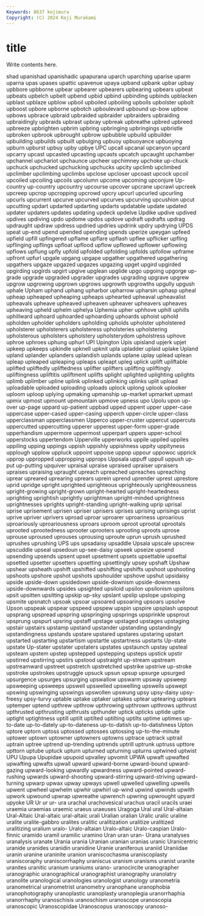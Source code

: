 ```yaml
---
Keywords: 8637 kojimura
Copyright: (C) 2024 Koji Murakami
---
```


# title

Write contents here.



shad
upanishad upanishadic upapurana uparch uparching uparise uparm uparna upas upases
upattic upavenue upaya upband upbank upbar upbay upbbore upbborne upbear
upbearer upbearers upbearing upbears upbeat upbeats upbelch upbelt upbend upbid
upbind upbinding upbinds upblacken upblast upblaze upblow upboil upboiled upboiling
upboils upbolster upbolt upboost upbore upborne upbotch upboulevard upbound up-bow
upbow upbows upbrace upbraid upbraided upbraider upbraiders upbraiding upbraidingly upbraids
upbrast upbray upbreak upbreathe upbred upbreed upbreeze upbrighten upbrim upbring
upbringing upbringings upbristle upbroken upbrook upbrought upbrow upbubble upbuild upbuilder
upbuilding upbuilds upbuilt upbulging upbuoy upbuoyance upbuoying upburn upburst upbuy
upby upbye UPC upcall upcanal upcanyon upcard upcarry upcast upcasted
upcasting upcasts upcatch upcaught upchamber upchannel upchariot upchaunce upcheer upchimney
upchoke up-chuck upchuck upchucked upchucking upchucks upcity upclimb upclimbed upclimber
upclimbing upclimbs upclose upcloser upcoast upcock upcoil upcoiled upcoiling upcoils
upcolumn upcome upcoming upconjure Up-country up-country upcountry upcourse upcover upcrane
upcrawl upcreek upcreep upcrop upcropping upcrowd upcry upcurl upcurled upcurling
upcurls upcurrent upcurve upcurved upcurves upcurving upcushion upcut upcutting updart
updarted updarting updarts updatable update updated updater updaters updates updating
updeck updelve Updike updive updived updives updiving updo updome updos
updove updraft updrafts updrag updraught updraw updress updried updries updrink
updry updrying UPDS upeat up-end upend upended upending upends uperize
upeygan upfeed upfield upfill upfingered upflame upflare upflash upflee upflicker
upfling upflinging upflings upfloat upflood upflow upflowed upflower upflowing upflows
upflung upfly upfold upfolded upfolding upfolds upfollow upframe upfront upfurl
upgale upgang upgape upgather upgathered upgathering upgathers upgaze upgazed upgazes
upgazing upget upgird upgirded upgirding upgirds upgirt upgive upglean upglide
upgo upgoing upgorge up-grade upgrade upgraded upgrader upgrades upgrading upgrave
upgrew upgrow upgrowing upgrown upgrows upgrowth upgrowths upgully upgush uphale
Upham uphand uphang upharbor upharrow upharsin uphasp upheal upheap upheaped
upheaping upheaps uphearted upheaval upheavalist upheavals upheave upheaved upheaven upheaver
upheavers upheaves upheaving upheld uphelm uphelya Uphemia upher uphhove uphill
uphills uphillward uphoard uphoarded uphoarding uphoards uphoist uphold upholden upholder
upholders upholding upholds upholster upholstered upholsterer upholsterers upholsteress upholsteries upholstering
upholsterous upholsters upholstery upholsterydom upholstress uphove uphroe uphroes uphung uphurl
UPI Upington Upis upisland upjerk upjet upkeep upkeeps upkindle upknell
upknit upla upladder uplaid uplake Upland upland uplander uplanders uplandish
uplands uplane uplay uplead uplean upleap upleaped upleaping upleaps upleapt
upleg uplick uplift upliftable uplifted upliftedly upliftedness uplifter uplifters uplifting
upliftingly upliftingness upliftitis upliftment uplifts uplight uplighted uplighting uplights uplimb
uplimber upline uplink uplinked uplinking uplinks uplit upload uploadable uploaded
uploading uploads uplock uplong uplook uplooker uploom uploop uplying upmaking
upmanship up-market upmarket upmast upmix upmost upmount upmountain upmove upness
upo Upolu upon up-over up-page uppard up-patient uppbad upped uppent
upper upper-case uppercase upper-cased upper-casing upperch upper-circle upper-class upperclassman upperclassmen
Upperco upper-cruster uppercut uppercuts uppercutted uppercutting upperer upperest upper-form upper-grade
upperhandism uppermore uppermost upperpart uppers upper-school upperstocks uppertendom Upperville upperworks
uppile uppiled uppiles uppiling upping uppings uppish uppishly uppishness uppity
uppityness upplough upplow uppluck uppoint uppoise uppop uppour uppowoc upprick
upprop uppropped uppropping upprops Uppsala uppuff uppull uppush up-put up-putting
upquiver upraisal upraise upraised upraiser upraisers upraises upraising upraught upreach
upreached upreaches upreaching uprear upreared uprearing uprears uprein uprend uprender
uprest uprestore uprid upridge upright uprighted uprighteous uprighteously uprighteousness upright-growing
upright-grown upright-hearted upright-heartedness uprighting uprightish uprightly uprightman upright-minded uprightness uprightnesses
uprights upright-standing upright-walking uprip uprisal uprise uprisement uprisen upriser uprisers
uprises uprising uprisings uprist uprive upriver uprivers uproad uproar uproarer
uproariness uproarious uproariously uproariousness uproars uproom uproot uprootal uprootals uprooted
uprootedness uprooter uprooters uprooting uproots uprose uprouse uproused uprouses uprousing
uproute uprun uprush uprushed uprushes uprushing UPS ups upsadaisy upsaddle
Upsala upscale upscrew upscuddle upseal upsedoun up-see-daisy upseek upseize upsend
upsending upsends upsent upset upsetment upsets upsettable upsettal upsetted upsetter
upsetters upsetting upsettingly upsey upshaft Upshaw upshear upsheath upshift upshifted
upshifting upshifts upshoot upshooting upshoots upshore upshot upshots upshoulder upshove
upshut upsidaisy upside upside-down upsidedown upside-downism upside-downness upside-downwards upsides upsighted
upsiloid upsilon upsilonism upsilons upsit upsitten upsitting upskip up-sky upslant
upslip upslope upsloping upsmite upsnatch upsoak upsoar upsoared upsoaring upsoars
upsolve Upson upspeak upspear upspeed upspew upspin upspire upsplash upspout
upsprang upspread upspring upspringing upsprings upsprinkle upsprout upsprung upspurt upsring
upstaff upstage upstaged upstages upstaging upstair upstairs upstamp upstand upstander
upstanding upstandingly upstandingness upstands upstare upstared upstares upstaring upstart upstarted
upstarting upstartism upstartle upstartness upstarts Up-state upstate Up-stater upstater upstaters
upstates upstaunch upstay upsteal upsteam upstem upstep upstepped upstepping upsteps
upstick upstir upstirred upstirring upstirs upstood upstraight up-stream upstream upstreamward
upstreet upstretch upstretched upstrike upstrive up-stroke upstroke upstrokes upstruggle upsuck
upsun upsup upsurge upsurged upsurgence upsurges upsurging upswallow upswarm upsway
upsweep upsweeping upsweeps upswell upswelled upswelling upswells upswept upswing upswinging
upswings upswollen upswung upsy upsy-daisy upsy-freesy upsy-turvy uptable uptake uptaker
uptakes uptear uptearing uptears uptemper uptend upthrew upthrow upthrowing upthrown
upthrows upthrust upthrusted upthrusting upthrusts upthunder uptick upticks uptide uptie
uptight uptightness uptill uptilt uptilted uptilting uptilts uptime uptimes up-to-date
up-to-dately up-to-dateness up-to-datish up-to-datishness Upton uptore uptorn uptoss uptossed uptosses
uptossing up-to-the-minute uptower uptown uptowner uptowners uptowns uptrace uptrack uptrail
uptrain uptree uptrend up-trending uptrends uptrill uptrunk uptruss upttore upttorn
uptube uptuck upturn upturned upturning upturns uptwined uptwist UPU Upupa
Upupidae upupoid upvalley upvomit UPWA upwaft upwafted upwafting upwafts upwall
upward upward-borne upward-bound upward-gazing upward-looking upwardly upwardness upward-pointed upward-rushing upwards
upward-shooting upward-stirring upward-striving upward-turning upwarp upwax upway upways upwell upwelled
upwelling upwells upwent upwheel upwhelm upwhir upwhirl up-wind upwind upwinds
upwith upwork upwound upwrap upwreathe upwrench upwring upwrought upyard upyoke
UR Ur ur ur- ura urachal urachovesical urachus uracil uracils
uraei uraemia uraemias uraemic uraeus uraeuses Uragoga Ural ural Ural-altaian
Ural-Altaic Ural-altaic ural-altaic urali Uralian uralian Uralic uralic uraline uralite
uralite-gabbro uralites uralitic uralitization uralitize uralitized uralitizing uralium uralo- Uralo-altaian
Uralo-altaic Uralo-caspian Uralo-finnic uramido uramil uramilic uramino Uran uran uran-
Urana uranalyses uranalysis uranate Urania urania Uranian uranian uranias uranic
Uranicentric uranide uranides uranidin uranidine Uranie uraniferous uraniid Uraniidae uranin
uranine uraninite uranion uraniscochasma uraniscoplasty uraniscoraphy uraniscorrhaphy uraniscus uranism uranisms
uranist uranite uranites uranitic uranium uraniums urano- uranocircite uranographer uranographic
uranographical uranographist uranography uranolatry uranolite uranological uranologies uranologist uranology uranometria
uranometrical uranometrist uranometry uranophane uranophobia uranophotography uranoplastic uranoplasty uranoplegia uranorrhaphia
uranorrhaphy uranoschisis uranoschism uranoscope uranoscopia uranoscopic Uranoscopidae Uranoscopus uranoscopy uranoso-

